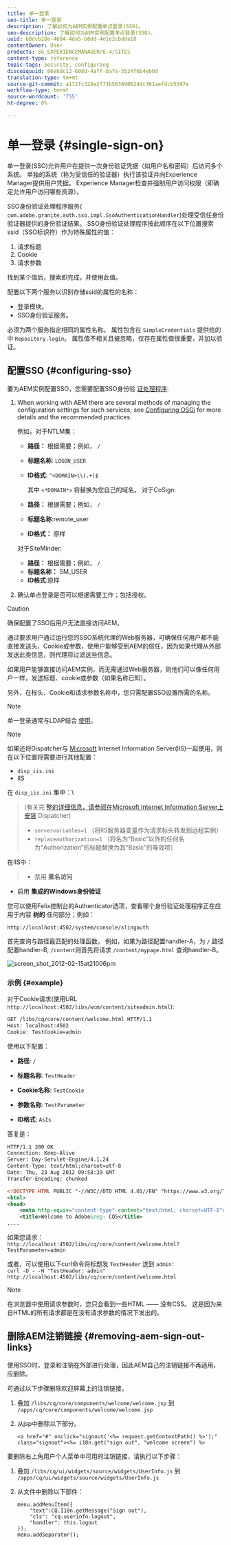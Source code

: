 ```yaml
---
title: 单一登录
seo-title: 单一登录
description: 了解如何为AEM实例配置单点登录(SSO)。
seo-description: 了解如何为AEM实例配置单点登录(SSO)。
uuid: b8dcb28e-4604-4da5-b8dd-4e1e2cbdda18
contentOwner: User
products: SG_EXPERIENCEMANAGER/6.4/SITES
content-type: reference
topic-tags: Security, configuring
discoiquuid: 86e8dc12-608d-4aff-ba7a-5524f6b4eb0d
translation-type: tm+mt
source-git-commit: a172fc329a2f73b563690624dc361aefdcb5397e
workflow-type: tm+mt
source-wordcount: '755'
ht-degree: 0%

---
```



# 单一登录 {#single-sign-on}

单一登录(SSO)允许用户在提供一次身份验证凭据（如用户名和密码）后访问多个系统。 单独的系统（称为受信任的验证器）执行该验证并向Experience Manager提供用户凭据。 Experience Manager检查并强制用户访问权限（即确定允许用户访问哪些资源）。

SSO身份验证处理程序服务( `com.adobe.granite.auth.sso.impl.SsoAuthenticationHandler`)处理受信任身份验证器提供的身份验证结果。 SSO身份验证处理程序按此顺序在以下位置搜索ssid（SSO标识符）作为特殊属性的值：

1. 请求标题
1. Cookie
1. 请求参数

找到某个值后，搜索即完成，并使用此值。

配置以下两个服务以识别存储ssid的属性的名称：

* 登录模块。
* SSO身份验证服务。

必须为两个服务指定相同的属性名称。 属性包含在 `SimpleCredentials` 提供给的中 `Repository.login`。 属性值不相关且被忽略，仅存在属性值很重要，并加以验证。

## 配置SSO {#configuring-sso}

要为AEM实例配置SSO，您需要配置SSO身份验 [证处理程序](/help/sites-deploying/osgi-configuration-settings.md#adobegranitessoauthenticationhandler):

1. When working with AEM there are several methods of managing the configuration settings for such services; see [Configuring OSGi](/help/sites-deploying/configuring-osgi.md) for more details and the recommended practices.

   例如，对于NTLM集：

   * **路径：** 根据需要；例如， `/`
   * **标题名称**: `LOGON_USER`
   * **ID格式**: `^<DOMAIN>\\(.+)$`

      其中 `<*DOMAIN*>` 将替换为您自己的域名。
   对于CoSign:

   * **路径：** 根据需要；例如， `/`
   * **标题名称**:remote_user
   * **ID格式：** 原样

   对于SiteMinder:

   * **路径：** 根据需要；例如， `/`
   * **标题名称：** SM_USER
   * **ID格式**:原样



1. 确认单点登录是否可以根据需要工作；包括授权。

>[!CAUTION]
>
>确保配置了SSO后用户无法直接访问AEM。
>
>通过要求用户通过运行您的SSO系统代理的Web服务器，可确保任何用户都不能直接发送头、Cookie或参数，使用户能够受到AEM的信任，因为如果代理从外部发送此类信息，则代理将过滤这些信息。
>
>如果用户能够直接访问AEM实例，而无需通过Web服务器，则他们可以像任何用户一样，发送标题、cookie或参数（如果名称已知）。
>
>另外，在标头、Cookie和请求参数名称中，您只需配置SSO设置所需的名称。


>[!NOTE]
>
>单一登录通常与LDAP结合 [使用](/help/sites-administering/ldap-config.md)。

>[!NOTE]
>
>如果还将Dispatcher与 [Microsoft](https://helpx.adobe.com/experience-manager/dispatcher/using/dispatcher.html) Internet Information Server(IIS)一起使用，则在以下位置将需要进行其他配置：
>
>* `disp_iis.ini`
>* IIS

>
>
在 `disp_iis.ini` 集中：\
>(有关完 [整的详细信息，请参阅在Microsoft Internet Information Server上安装](https://helpx.adobe.com/experience-manager/dispatcher/using/dispatcher-install.html#microsoft-internet-information-server) Dispatcher)
>
>* `servervariables=1` （将IIS服务器变量作为请求标头转发到远程实例）
>* `replaceauthorization=1` （将名为“Basic”以外的任何名为“Authorization”的标题替换为其“Basic”的等效项）

>
>
在IIS中：
>
>* 禁用 **匿名访问**
   >
   >
* 启用 **集成的Windows身份验证**

>



您可以使用Felix控制台的Authenticator选项，查看哪个身份验证处理程序正在应用于内容 **树的** 任何部分；例如：

`http://localhost:4502/system/console/slingauth`

首先查询与路径最匹配的处理函数。 例如，如果为路径配置handler-A，为 `/` 路径配置handler-B, `/content`则首先将请求 `/content/mypage.html` 查询handler-B。

![screen_shot_2012-02-15at21006pm](assets/screen_shot_2012-02-15at21006pm.png)

### 示例 {#example}

对于Cookie请求(使用URL `http://localhost:4502/libs/wcm/content/siteadmin.html`):

```xml
GET /libs/cq/core/content/welcome.html HTTP/1.1
Host: localhost:4502
Cookie: TestCookie=admin
```

使用以下配置：

* **路径**: `/`

* **标题名称**: `TestHeader`

* **Cookie名称**: `TestCookie`

* **参数名称**: `TestParameter`

* **ID格式**: `AsIs`

答复是：

```xml
HTTP/1.1 200 OK
Connection: Keep-Alive
Server: Day-Servlet-Engine/4.1.24 
Content-Type: text/html;charset=utf-8
Date: Thu, 23 Aug 2012 09:58:39 GMT
Transfer-Encoding: chunked

<!DOCTYPE HTML PUBLIC "-//W3C//DTD HTML 4.01//EN" "https://www.w3.org/TR/html4/strict.dtd">
<html>
<head>
    <meta http-equiv="content-type" content="text/html; charset=UTF-8">
    <title>Welcome to Adobe&reg; CQ5</title>
....
```

如果您请求：\
`http://localhost:4502/libs/cq/core/content/welcome.html?TestParameter=admin`

或者，可以使用以下curl命令将标题发 `TestHeader` 送到 `admin:`\
`curl -D - -H "TestHeader: admin" http://localhost:4502/libs/cq/core/content/welcome.html`

>[!NOTE]
>
>在浏览器中使用请求参数时，您只会看到一些HTML —— 没有CSS。 这是因为来自HTML的所有请求都是在没有请求参数的情况下发出的。

## 删除AEM注销链接 {#removing-aem-sign-out-links}

使用SSO时，登录和注销在外部进行处理，因此AEM自己的注销链接不再适用，应删除。

可通过以下步骤删除欢迎屏幕上的注销链接。

1. 叠加 `/libs/cq/core/components/welcome/welcome.jsp` 到 `/apps/cq/core/components/welcome/welcome.jsp`
1. 从jsp中删除以下部分。

   `<a href="#" onclick="signout('<%= request.getContextPath() %>');" class="signout"><%= i18n.get("sign out", "welcome screen") %>`

要删除右上角用户个人菜单中可用的注销链接，请执行以下步骤：

1. 叠加 `/libs/cq/ui/widgets/source/widgets/UserInfo.js` 到 `/apps/cq/ui/widgets/source/widgets/UserInfo.js`

1. 从文件中删除以下部件：

   ```
   menu.addMenuItem({
       "text":CQ.I18n.getMessage("Sign out"),
       "cls": "cq-userinfo-logout",
       "handler": this.logout
   });
   menu.addSeparator();
   ```


